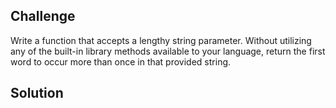 ## Challenge 
Write a function that accepts a lengthy string parameter.
Without utilizing any of the built-in library methods available to your language, return the first word to occur more than once in that provided string.

## Solution

